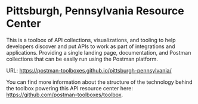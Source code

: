 # Pittsburgh, Pennsylvania Resource Center
This is a toolbox of API collections, visualizations, and tooling to help developers discover and put APIs to work as part of integrations and applications. Providing a single landing page, documentation, and Postman collections that can be easily run using the Postman platform.

URL: https://postman-toolboxes.github.io/pittsburgh-pennsylvania/

You can find more information about the structure of the technology behind the toolbox powering this API resource center here: https://github.com/postman-toolboxes/toolbox.
